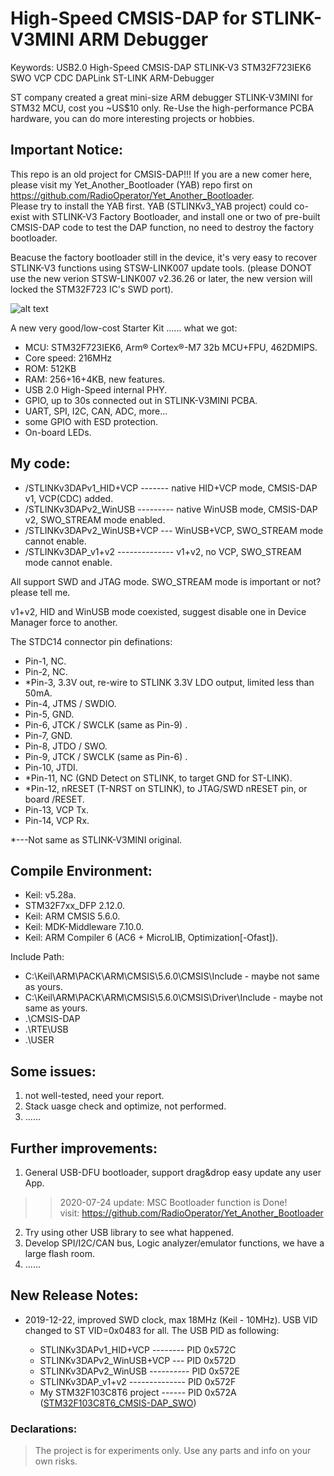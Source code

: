 # High-Speed CMSIS-DAP for STLINK-V3MINI ARM Debugger 

Keywords: USB2.0 High-Speed CMSIS-DAP STLINK-V3 STM32F723IEK6 SWO VCP CDC DAPLink ST-LINK ARM-Debugger

ST company created a great mini-size ARM debugger STLINK-V3MINI for STM32 MCU, cost you ~US$10 only. Re-Use the high-performance PCBA hardware, you can do more interesting projects or hobbies. 

## Important Notice:
 This repo is an old project for CMSIS-DAP!!! If you are a new comer here, please visit my Yet_Another_Bootloader (YAB) repo first on  
 https://github.com/RadioOperator/Yet_Another_Bootloader.  
 Please try to install the YAB first. YAB (STLINKv3_YAB project) could co-exist with STLINK-V3 Factory Bootloader, and install one or two of pre-built CMSIS-DAP code to test the DAP function, no need to destroy the factory bootloader.
 
 Beacuse the factory bootloader still in the device, it's very easy to recover STLINK-V3 functions using STSW-LINK007 update tools.
 (please DONOT use the new verion STSW-LINK007 v2.36.26 or later, the new version will locked the STM32F723 IC's SWD port).  
 

![alt text](https://github.com/RadioOperator/CMSIS-DAP_for_STLINK-V3MINI/blob/master/STLINK-V3MINI/Pics/STLINK-V3MINI_p3.jpg)

A new very good/low-cost Starter Kit ...... what we got:

 - MCU: STM32F723IEK6, Arm® Cortex®-M7 32b MCU+FPU, 462DMIPS.
 - Core speed: 216MHz
 - ROM: 512KB
 - RAM: 256+16+4KB, new features.
 - USB 2.0 High-Speed internal PHY.
 - GPIO, up to 30s connected out in STLINK-V3MINI PCBA.
 - UART, SPI, I2C, CAN, ADC, more...
 - some GPIO with ESD protection.
 - On-board LEDs.
 
 
## My code:
   -  /STLINKv3DAPv1_HID+VCP ------- native HID+VCP mode, CMSIS-DAP v1, VCP(CDC) added.
   -  /STLINKv3DAPv2_WinUSB --------- native WinUSB mode, CMSIS-DAP v2, SWO_STREAM mode enabled.
   -  /STLINKv3DAPv2_WinUSB+VCP --- WinUSB+VCP, SWO_STREAM mode cannot enable.
   -  /STLINKv3DAP_v1+v2 -------------- v1+v2, no VCP, SWO_STREAM mode cannot enable.

All support SWD and JTAG mode.  SWO_STREAM mode is important or not? please tell me.

v1+v2, HID and WinUSB mode coexisted, suggest disable one in Device Manager force to another.

The STDC14 connector pin definations:

   -  Pin-1,  NC.
   -  Pin-2,  NC.
   - *Pin-3,  3.3V out, re-wire to STLINK 3.3V LDO output, limited less than 50mA.
   -  Pin-4,  JTMS / SWDIO.
   -  Pin-5,  GND.
   -  Pin-6,  JTCK / SWCLK (same as Pin-9) .
   -  Pin-7,  GND.
   -  Pin-8,  JTDO / SWO.
   -  Pin-9,  JTCK / SWCLK (same as Pin-6) .
   -  Pin-10, JTDI.
   - *Pin-11, NC (GND Detect on STLINK, to target GND for ST-LINK).
   - *Pin-12, nRESET (T-NRST on STLINK), to JTAG/SWD nRESET pin, or board /RESET.
   -  Pin-13, VCP Tx.
   -  Pin-14, VCP Rx.
  
 *---Not same as STLINK-V3MINI original.

## Compile Environment:
   - Keil: v5.28a.
   - STM32F7xx_DFP 2.12.0.
   - Keil: ARM CMSIS 5.6.0.
   - Keil: MDK-Middleware 7.10.0.
   - Keil: ARM Compiler 6 (AC6 + MicroLIB, Optimization[-Ofast]).
   

Include Path:
  - C:\Keil\ARM\PACK\ARM\CMSIS\5.6.0\CMSIS\Include            - maybe not same as yours.
  - C:\Keil\ARM\PACK\ARM\CMSIS\5.6.0\CMSIS\Driver\Include     - maybe not same as yours.
  - .\CMSIS-DAP
  - .\RTE\USB
  - .\USER


## Some issues:
1. not well-tested, need your report.
2. Stack uasge check and optimize, not performed.
3. ......


## Further improvements:
1. General USB-DFU bootloader, support drag&drop easy update any user App.  
>>  2020-07-24 update: MSC Bootloader function is Done!  
>>  visit: https://github.com/RadioOperator/Yet_Another_Bootloader  

2. Try using other USB library to see what happened.
3. Develop SPI/I2C/CAN bus, Logic analyzer/emulator functions, we have a large flash room.
4. ......


## New Release Notes:
  - 2019-12-22, improved SWD clock, max 18MHz (Keil - 10MHz). USB VID changed to ST VID=0x0483 for all.
  The USB PID as following:
    - STLINKv3DAPv1_HID+VCP -------- PID 0x572C
    - STLINKv3DAPv2_WinUSB+VCP --- PID 0x572D
    - STLINKv3DAPv2_WinUSB ---------- PID 0x572E
    - STLINKv3DAP_v1+v2 -------------- PID 0x572F
    - My STM32F103C8T6 project ------ PID 0x572A ([STM32F103C8T6_CMSIS-DAP_SWO])
    
    [STM32F103C8T6_CMSIS-DAP_SWO]: https://github.com/RadioOperator/STM32F103C8T6_CMSIS-DAP_SWO


### Declarations:  
  
>  The project is for experiments only. Use any parts and info on your own risks.  

